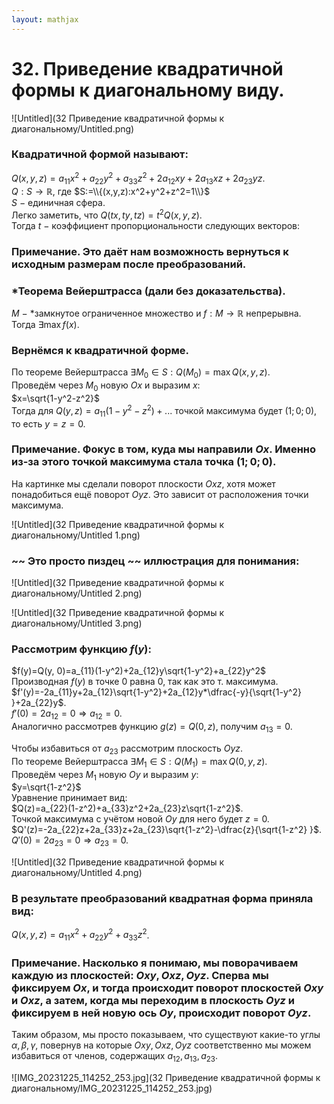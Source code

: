 ```yaml
---  
layout: mathjax  
---  
```

  
# 32. Приведение квадратичной формы к диагональному виду.  
  
![Untitled](32 Приведение квадратичной формы к диагональному/Untitled.png)  
  
### Квадратичной формой называют:  
$Q(x,y,z)=a_{11}x^2+a_{22}y^2+a_{33}z^2+2a_{12}xy+2a_{13}xz+2a_{23}yz$.  
$Q:S\to\mathbb{R}$, где $S:=\\{(x,y,z):x^2+y^2+z^2=1\\}$  
$S~-~$единичная сфера.  
Легко заметить, что $Q(tx,ty,tz)=t^2Q(x,y,z)$.  
Тогда $t~-~$коэффициент пропорциональности следующих векторов:  
  
### Примечание. Это даёт нам возможность вернуться к исходным размерам после преобразований.  
  
### *Теорема Вейерштрасса (дали без доказательства).  
$M~-~$*замкнутое ограниченное множество и $f:M\to\mathbb{R}$ непрерывна.  
Тогда $\exists\max f(x)$.  
  
### Вернёмся к квадратичной форме.  
По теореме Вейерштрасса $\exists M_0\in S:Q(M_0)=\max Q(x,y,z)$.  
Проведём через $M_0$ новую $Ox$ и выразим $x$:  
$x=\sqrt{1-y^2-z^2}$  
Тогда для $Q(y,z)=a_{11}(1-y^2-z^2)+...$ точкой максимума будет $(1;0;0)$, то есть $y=z=0$.  
  
### Примечание. Фокус в том, куда мы направили $Ox$. Именно из-за этого точкой максимума стала точка $(1;0;0)$.  
На картинке мы сделали поворот плоскости $Oxz$, хотя может понадобиться ещё поворот $Oyz$. Это зависит от расположения точки максимума.  
  
![Untitled](32 Приведение квадратичной формы к диагональному/Untitled 1.png)  
  
###  ~~ Это просто пиздец ~~  иллюстрация для понимания:  
  
![Untitled](32 Приведение квадратичной формы к диагональному/Untitled 2.png)  
  
![Untitled](32 Приведение квадратичной формы к диагональному/Untitled 3.png)  
  
### Рассмотрим функцию $f(y):$  
$f(y)=Q(y, 0)=a_{11}(1-y^2)+2a_{12}y\sqrt{1-y^2}+a_{22}y^2$  
Производная $f(y)$ в точке 0 равна 0, так как это т. максимума.  
$f'(y)=-2a_{11}y+2a_{12}\sqrt{1-y^2}+2a_{12}y*\dfrac{-y}{\sqrt{1-y^2} }+2a_{22}y$.  
$f'(0)=2a_{12}=0\Rightarrow a_{12}=0$.  
Аналогично рассмотрев функцию $g(z)=Q(0,z)$, получим $a_{13}=0$.  
  
Чтобы избавиться от $a_{23}$ рассмотрим плоскость $Oyz$.  
По теореме Вейерштрасса $\exists M_1\in S:Q(M_1)=\max Q(0,y,z)$.  
Проведём через $M_1$ новую $Oy$ и выразим $y$:  
$y=\sqrt{1-z^2}$  
Уравнение принимает вид:  
$Q(z)=a_{22}(1-z^2)+a_{33}z^2+2a_{23}z\sqrt{1-z^2}$.  
Точкой максимума с учётом новой $Oy$ для него будет $z=0$.  
$Q'(z)=-2a_{22}z+2a_{33}z+2a_{23}\sqrt{1-z^2}-\dfrac{z}{\sqrt{1-z^2} }$.  
$Q'(0)=2a_{23}=0\Rightarrow a_{23}=0$.  
  
![Untitled](32 Приведение квадратичной формы к диагональному/Untitled 4.png)  
  
### В результате преобразований квадратная форма приняла вид:  
$Q(x,y,z)=a_{11}x^2+a_{22}y^2+a_{33}z^2$.  
  
### Примечание. Насколько я понимаю, мы поворачиваем каждую из плоскостей: $Oxy, Oxz, Oyz$. Сперва мы фиксируем $Ox$, и тогда происходит поворот плоскостей $Oxy$ и $Oxz$, а затем, когда мы переходим в плоскость $Oyz$ и фиксируем в ней новую ось $Oy$, происходит поворот $Oyz$.  
Таким образом, мы просто показываем, что существуют какие-то углы $\alpha, \beta, \gamma$, повернув на которые $Oxy, Oxz,Oyz$ соответственно мы можем избавиться от членов, содержащих $a_{12},a_{13},a_{23}$.  
  
![IMG_20231225_114252_253.jpg](32 Приведение квадратичной формы к диагональному/IMG_20231225_114252_253.jpg)  
